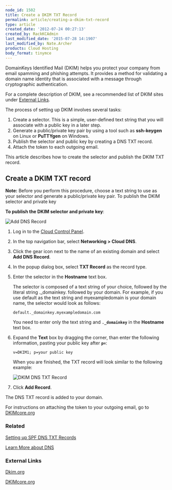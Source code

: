 ```yaml
---
node_id: 1502
title: Create a DKIM TXT Record
permalink: article/creating-a-dkim-txt-record
type: article
created_date: '2012-07-24 00:27:13'
created_by: RackKCAdmin
last_modified_date: '2015-07-28 14:1907'
last_modified_by: Nate.Archer
products: Cloud Hosting
body_format: tinymce
---
```


DomainKeys Identified Mail (DKIM) helps you protect your company from
email spamming and phishing attempts. It provides a method for
validating a domain name identity that is associated with a message
through cryptographic authentication.

For a complete description of DKIM, see a recommended list of DKIM sites
under [External Links](#ExternalLinks). 

The process of setting up DKIM involves several tasks:

1.  Create a selector. This is a simple, user-defined text string that
    you will associate with a public key in a later step.
2.  Generate a public/private key pair by using a tool such
    as **ssh-keygen** on Linux or **PuTTYgen** on Windows.
3.  Publish the selector and public key by creating a DNS TXT record. 
4.  Attach the token to each outgoing email.

This article describes how to create the selector and publish the DKIM
TXT record.

Create a DKIM TXT record
------------------------

**Note:** Before you perform this procedure, choose a text string to use
as your selector and generate a public/private key pair. To publish the
DKIM selector and private key

**To publish the DKIM selector and private key**:

![Add DNS
Record](http://c691244.r44.cf2.rackcdn.com/Add%20DNS%20Record.png)

1.  Log in to the [Cloud Control Panel](https://mycloud.rackspace.com/).
2.  In the top navigation bar, select **Networking \> Cloud DNS**.
3.  Click the gear icon next to the name of an existing domain and
    select **Add DNS Record**.
4.  In the popup dialog box, select **TXT Record** as the record type.
5.  Enter the selector in the **Hostname** text box.

    The selector is composed of a text string of your choice, followed
    by the literal string .\_domainkey. followed by your domain. For
    example, if you use default as the text string and myexampledomain
    is your domain name, the selector would look as follows:

        default._domainkey.myexampledomain.com

    You need to enter only the text string and **`._domainkey`** in the
    **Hostname** text box.

6.  Expand the **Text** box by dragging the corner, than enter the
    following information, pasting your public key after **`p=`**:

        v=DKIM1; p=your public key

    When you are finished, the TXT record will look similar to the
    following example:

    ![DKIM DNS TXT
    Record](http://c691244.r44.cf2.rackcdn.com/Add%20DKIM%20DNS%20TXT%20Record.png)

7.  Click **Add Record**.

The DNS TXT record is added to your domain.

For instructions on attaching the token to your outgoing email, go to
[DKIMcore.org](http://dkimcore.org/)

### Related

[Setting up SPF DNS TXT
Records](http://rackspace.com/knowledge_center/node/2407)

[Learn More about
DNS](http://www.rackspace.com/knowledge_center/node/2315)

### External Links

[Dkim.org](http://www.dkim.org)

[DKIMcore.org](http://dkimcore.org/specification.html)

 

